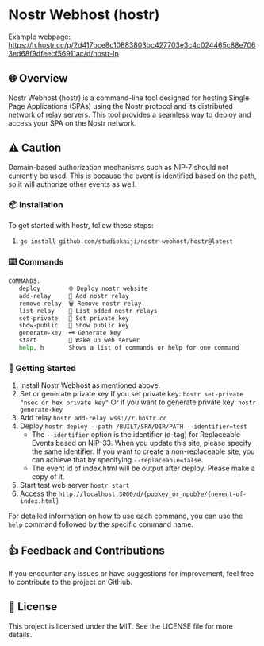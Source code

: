 # Nostr Webhost (hostr)

Example webpage: https://h.hostr.cc/p/2d417bce8c10883803bc427703e3c4c024465c88e7063ed68f9dfeecf56911ac/d/hostr-lp

## 🌐 Overview

Nostr Webhost (hostr) is a command-line tool designed for hosting Single Page Applications (SPAs) using the Nostr protocol and its distributed network of relay servers. This tool provides a seamless way to deploy and access your SPA on the Nostr network.

## ⚠️ Caution
Domain-based authorization mechanisms such as NIP-7 should not currently be used. This is because the event is identified based on the path, so it will authorize other events as well.

### 📦 Installation

To get started with hostr, follow these steps:

1. `go install github.com/studiokaiji/nostr-webhost/hostr@latest`

### ⌨️ Commands

```bash
COMMANDS:
   deploy        🌐 Deploy nostr website
   add-relay     📌 Add nostr relay
   remove-relay  🗑 Remove nostr relay
   list-relay    📝 List added nostr relays
   set-private   🔐 Set private key
   show-public   📛 Show public key
   generate-key  🗝 Generate key
   start         🕺 Wake up web server
   help, h       Shows a list of commands or help for one command
```

### 🚀 Getting Started

1. Install Nostr Webhost as mentioned above.
2. Set or generate private key
If you set private key: `hostr set-private "nsec or hex private key"`
Or if you want to generate private key: `hostr generate-key`
3. Add relay
`hostr add-relay wss://r.hostr.cc`
4. Deploy
`hostr deploy --path /BUILT/SPA/DIR/PATH --identifier=test`
   - The `--identifier` option is the identifier (d-tag) for Replaceable Events based on NIP-33. When you update this site, please specify the same identifier. If you want to create a non-replaceable site, you can achieve that by specifying `--replaceable=false`.
   - The event id of index.html will be output after deploy. Please make a copy of it.
5. Start test web server
`hostr start`
6. Access the `http://localhost:3000/d/{pubkey_or_npub}e/{nevent-of-index.html}`

For detailed information on how to use each command, you can use the `help` command followed by the specific command name.

## 👍 Feedback and Contributions

If you encounter any issues or have suggestions for improvement, feel free to contribute to the project on GitHub.

## 📃 License

This project is licensed under the MIT. See the LICENSE file for more details.
